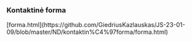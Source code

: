 <h3>Kontaktinė forma</h3>
[forma.html](https://github.com/GiedriusKazlauskas/JS-23-01-09/blob/master/ND/kontaktin%C4%97forma/forma.html)
